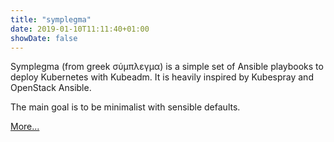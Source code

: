 ```yaml
---
title: "symplegma"
date: 2019-01-10T11:11:40+01:00
showDate: false
---
```


Symplegma (from greek σύμπλεγμα) is a simple set of Ansible playbooks to deploy Kubernetes with Kubeadm. It is heavily inspired by Kubespray and OpenStack Ansible.

The main goal is to be minimalist with sensible defaults.

[More...](https://clusterfrak-dynamics.github.io/symplegma)

